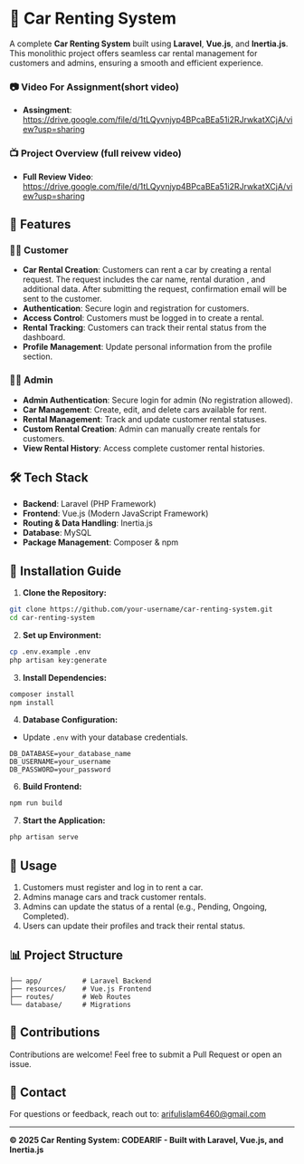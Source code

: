 # 🚗 Car Renting System

A complete **Car Renting System** built using **Laravel**, **Vue.js**, and **Inertia.js**. This monolithic project offers seamless car rental management for customers and admins, ensuring a smooth and efficient experience.

### 📷 Video For Assignment(short video)
- **Assingment**: https://drive.google.com/file/d/1tLQyvnjyp4BPcaBEa51i2RJrwkatXCjA/view?usp=sharing

### 📺 Project Overview (full reivew video)
- **Full Review Video**: https://drive.google.com/file/d/1tLQyvnjyp4BPcaBEa51i2RJrwkatXCjA/view?usp=sharing

## 📌 Features

### 🧑‍💼 Customer
- **Car Rental Creation**: Customers can rent a car by creating a rental request. The request includes the car name, rental duration , and additional data. After submitting the request, confirmation email will be sent to the customer. 
- **Authentication**: Secure login and registration for customers.
- **Access Control**: Customers must be logged in to create a rental.
- **Rental Tracking**: Customers can track their rental status from the dashboard.
- **Profile Management**: Update personal information from the profile section.

### 👨‍💻 Admin
- **Admin Authentication**: Secure login for admin (No registration allowed).
- **Car Management**: Create, edit, and delete cars available for rent.
- **Rental Management**: Track and update customer rental statuses.
- **Custom Rental Creation**: Admin can manually create rentals for customers.
- **View Rental History**: Access complete customer rental histories.

## 🛠️ Tech Stack

- **Backend**: Laravel (PHP Framework)
- **Frontend**: Vue.js (Modern JavaScript Framework)
- **Routing & Data Handling**: Inertia.js
- **Database**: MySQL
- **Package Management**: Composer & npm

## 🚀 Installation Guide

1. **Clone the Repository:**
```bash
git clone https://github.com/your-username/car-renting-system.git
cd car-renting-system
```

2. **Set up Environment:**
```bash
cp .env.example .env
php artisan key:generate
```

3. **Install Dependencies:**
```bash
composer install
npm install
```

4. **Database Configuration:**
- Update `.env` with your database credentials.

```env
DB_DATABASE=your_database_name
DB_USERNAME=your_username
DB_PASSWORD=your_password
```

6. **Build Frontend:**
```bash
npm run build
```

7. **Start the Application:**
```bash
php artisan serve
```

## 📄 Usage

1. Customers must register and log in to rent a car.
2. Admins manage cars and track customer rentals.
3. Admins can update the status of a rental (e.g., Pending, Ongoing, Completed).
4. Users can update their profiles and track their rental status.

## 📊 Project Structure

```
├── app/          # Laravel Backend
├── resources/    # Vue.js Frontend
├── routes/       # Web Routes
└── database/     # Migrations
```

## 🤝 Contributions

Contributions are welcome! Feel free to submit a Pull Request or open an issue.

## 📧 Contact
For questions or feedback, reach out to: [arifulislam6460@gmail.com](arifulislam6460@gmail.com)

---

**© 2025 Car Renting System: CODEARIF - Built with Laravel, Vue.js, and Inertia.js**

